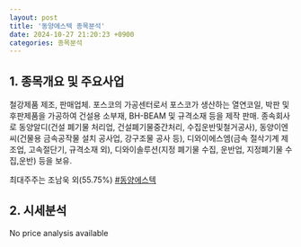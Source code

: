 ```yaml
---
layout: post
title: '동양에스텍 종목분석'
date: 2024-10-27 21:20:23 +0900
categories: 종목분석
---
```


## 1. 종목개요 및 주요사업

철강제품 제조, 판매업체. 포스코의 가공센터로서 포스코가 생산하는 열연코일, 박판 및 후판제품을 가공하여 건설용 소부재, BH-BEAM 및 규격소재 등을 제작 판매. 종속회사로 동양알디(건설 폐기물 처리업, 건설폐기물중간처리, 수집운반및철거공사), 동양이엔씨(건물용 금속공작물 설치 공사업, 강구조물 공사 등), 디와이에스엠(금속 절삭기계 제조업, 고속절단기, 규격소재 외), 디와이솔루션(지정 폐기물 수집, 운반업, 지정폐기물 수집,운반) 등을 보유.

최대주주는 조남욱 외(55.75%)
[#동양에스텍](#)

## 2. 시세분석

No price analysis available
